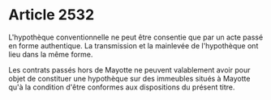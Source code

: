 # Article 2532

L'hypothèque conventionnelle ne peut être consentie que par un acte passé en forme authentique. La transmission et la mainlevée de l'hypothèque ont lieu dans la même forme.

Les contrats passés hors de Mayotte ne peuvent valablement avoir pour objet de constituer une hypothèque sur des immeubles situés à Mayotte qu'à la condition d'être conformes aux dispositions du présent titre.
